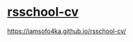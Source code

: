 # [rsschool-cv](https://iamsofo4ka.github.io/rsschool-cv/cv)

https://iamsofo4ka.github.io/rsschool-cv/
